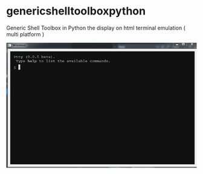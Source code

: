 # genericshelltoolboxpython
Generic Shell Toolbox in Python the display on html terminal emulation ( multi platform )



![After Launch](screenshot1.jpg)

